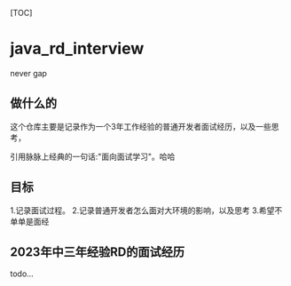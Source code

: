 [TOC]


# java_rd_interview
never gap

## 做什么的

这个仓库主要是记录作为一个3年工作经验的普通开发者面试经历，以及一些思考，

引用脉脉上经典的一句话:"面向面试学习"。哈哈

## 目标

1.记录面试过程。
2.记录普通开发者怎么面对大环境的影响，以及思考
3.希望不单单是面经

## 2023年中三年经验RD的面试经历

todo...

